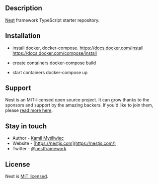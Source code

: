## Description

[Nest](https://github.com/nestjs/nest) framework TypeScript starter repository.

## Installation

- install docker, docker-compose. 
  https://docs.docker.com/install
  https://docs.docker.com/compose/install

- create containers
  docker-compose build
- start containers
  docker-compose up

## Support

Nest is an MIT-licensed open source project. It can grow thanks to the sponsors and support by the amazing backers. If you'd like to join them, please [read more here](https://docs.nestjs.com/support).

## Stay in touch

- Author - [Kamil Myśliwiec](https://kamilmysliwiec.com)
- Website - [https://nestjs.com](https://nestjs.com/)
- Twitter - [@nestframework](https://twitter.com/nestframework)

## License

  Nest is [MIT licensed](https://github.com/nestjs/nest/blob/master/LICENSE).
